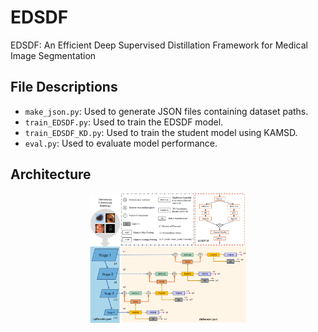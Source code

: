 # EDSDF
EDSDF: An Efficient Deep Supervised Distillation Framework for Medical Image Segmentation

## File Descriptions

- `make_json.py`: Used to generate JSON files containing dataset paths.
- `train_EDSDF.py`: Used to train the EDSDF model.
- `train_EDSDF_KD.py`: Used to train the student model using KAMSD.
- `eval.py`: Used to evaluate model performance.

## Architecture
<p align="center">
<img src="pic/Architecture1.png" width=50% 
class="center">
</p>



